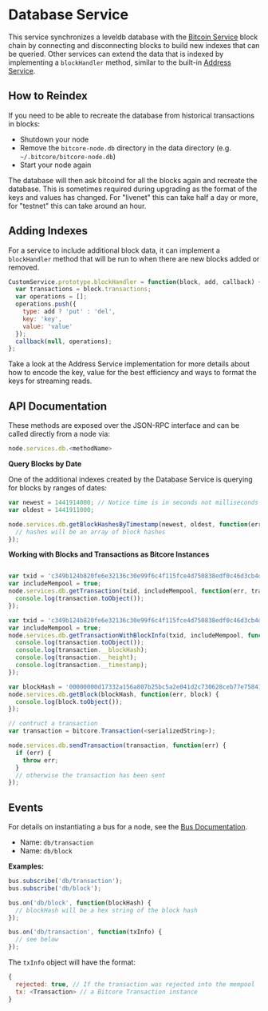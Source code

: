 # Database Service
This service synchronizes a leveldb database with the [Bitcoin Service](bitcoind.md) block chain by connecting and disconnecting blocks to build new indexes that can be queried. Other services can extend the data that is indexed by implementing a `blockHandler` method, similar to the built-in [Address Service](address.md).

## How to Reindex

If you need to be able to recreate the database from historical transactions in blocks:
- Shutdown your node
- Remove the `bitcore-node.db` directory in the data directory (e.g. `~/.bitcore/bitcore-node.db`)
- Start your node again

The database will then ask bitcoind for all the blocks again and recreate the database. This is sometimes required during upgrading as the format of the keys and values has changed. For "livenet" this can take half a day or more, for "testnet" this can take around an hour.

## Adding Indexes
For a service to include additional block data, it can implement a `blockHandler` method that will be run to when there are new blocks added or removed.

```js
CustomService.prototype.blockHandler = function(block, add, callback) {
  var transactions = block.transactions;
  var operations = [];
  operations.push({
    type: add ? 'put' : 'del',
    key: 'key',
    value: 'value'
  });
  callback(null, operations);
};
```

Take a look at the Address Service implementation for more details about how to encode the key, value for the best efficiency and ways to format the keys for streaming reads.

## API Documentation
These methods are exposed over the JSON-RPC interface and can be called directly from a node via:

```js
node.services.db.<methodName>
```

**Query Blocks by Date**

One of the additional indexes created by the Database Service is querying for blocks by ranges of dates:

```js
var newest = 1441914000; // Notice time is in seconds not milliseconds
var oldest = 1441911000;

node.services.db.getBlockHashesByTimestamp(newest, oldest, function(err, hashes) {
  // hashes will be an array of block hashes
});
```

**Working with Blocks and Transactions as Bitcore Instances**

```js

var txid = 'c349b124b820fe6e32136c30e99f6c4f115fce4d750838edf0c46d3cb4d7281e';
var includeMempool = true;
node.services.db.getTransaction(txid, includeMempool, function(err, transaction) {
  console.log(transaction.toObject());
});

var txid = 'c349b124b820fe6e32136c30e99f6c4f115fce4d750838edf0c46d3cb4d7281e';
var includeMempool = true;
node.services.db.getTransactionWithBlockInfo(txid, includeMempool, function(err, transaction) {
  console.log(transaction.toObject());
  console.log(transaction.__blockHash);
  console.log(transaction.__height);
  console.log(transaction.__timestamp);
});

var blockHash = '00000000d17332a156a807b25bc5a2e041d2c730628ceb77e75841056082a2c2';
node.services.db.getBlock(blockHash, function(err, block) {
  console.log(block.toObject());
});

// contruct a transaction
var transaction = bitcore.Transaction(<serializedString>);

node.services.db.sendTransaction(transaction, function(err) {
  if (err) {
    throw err;
  }
  // otherwise the transaction has been sent
});
```

## Events
For details on instantiating a bus for a node, see the [Bus Documentation](../bus.md).
- Name: `db/transaction`
- Name: `db/block`

**Examples:**

```js
bus.subscribe('db/transaction');
bus.subscribe('db/block');

bus.on('db/block', function(blockHash) {
  // blockHash will be a hex string of the block hash
});

bus.on('db/transaction', function(txInfo) {
  // see below
});
```

The `txInfo` object will have the format:

```js
{
  rejected: true, // If the transaction was rejected into the mempool
  tx: <Transaction> // a Bitcore Transaction instance
}
```
